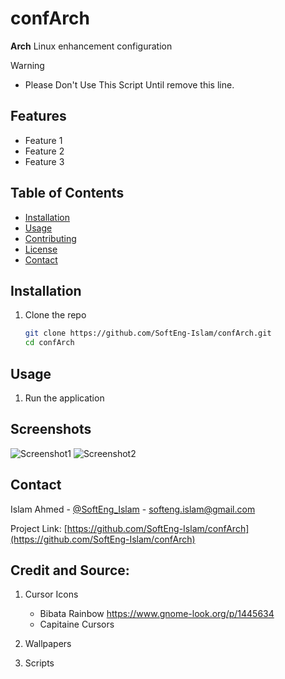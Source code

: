 # confArch

**Arch** Linux enhancement configuration


> [!WARNING]
> - Please Don't Use This Script Until remove this line.


## Features

- Feature 1
- Feature 2
- Feature 3


## Table of Contents

- [Installation](#installation)
- [Usage](#usage)
- [Contributing](#contributing)
- [License](#license)
- [Contact](#contact)


## Installation

1. Clone the repo
   ```sh
   git clone https://github.com/SoftEng-Islam/confArch.git
   cd confArch


## Usage

1. Run the application



## Screenshots

![Screenshot1](path/to/screenshot1.png)
![Screenshot2](path/to/screenshot2.png)


## Contact

Islam Ahmed - [@SoftEng_Islam](https://x.com/SoftEng_Islam) - softeng.islam@gmail.com

Project Link: [https://github.com/SoftEng-Islam/confArch](https://github.com/SoftEng-Islam/confArch)


## Credit and Source:

1. Cursor Icons
    - Bibata Rainbow https://www.gnome-look.org/p/1445634
    - Capitaine Cursors

2. Wallpapers
3. Scripts
